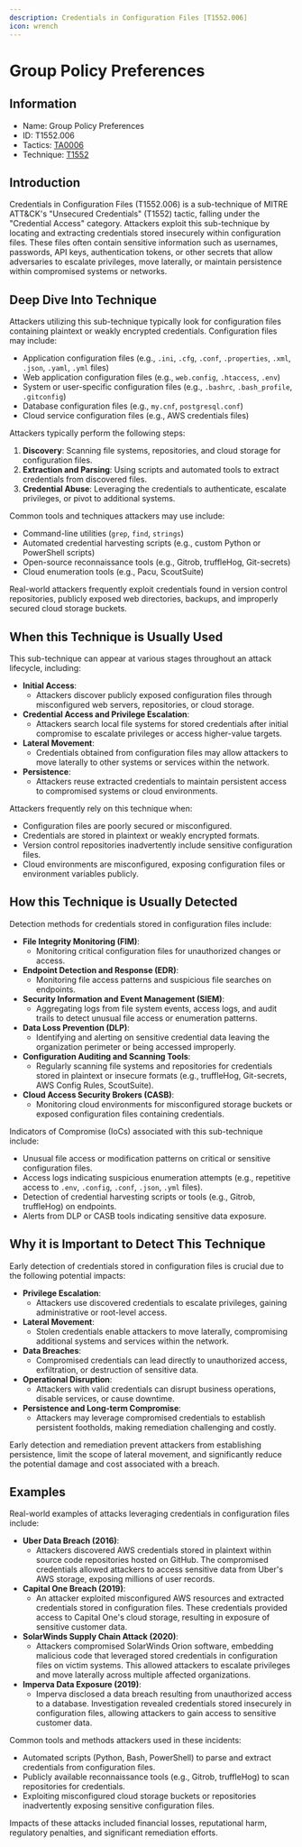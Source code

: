 ```yaml
---
description: Credentials in Configuration Files [T1552.006]
icon: wrench
---
```


# Group Policy Preferences

## Information

* Name: Group Policy Preferences
* ID: T1552.006
* Tactics: [TA0006](../)
* Technique: [T1552](./)

## Introduction

Credentials in Configuration Files (T1552.006) is a sub-technique of MITRE ATT\&CK's "Unsecured Credentials" (T1552) tactic, falling under the "Credential Access" category. Attackers exploit this sub-technique by locating and extracting credentials stored insecurely within configuration files. These files often contain sensitive information such as usernames, passwords, API keys, authentication tokens, or other secrets that allow adversaries to escalate privileges, move laterally, or maintain persistence within compromised systems or networks.

## Deep Dive Into Technique

Attackers utilizing this sub-technique typically look for configuration files containing plaintext or weakly encrypted credentials. Configuration files may include:

* Application configuration files (e.g., `.ini`, `.cfg`, `.conf`, `.properties`, `.xml`, `.json`, `.yaml`, `.yml` files)
* Web application configuration files (e.g., `web.config`, `.htaccess`, `.env`)
* System or user-specific configuration files (e.g., `.bashrc`, `.bash_profile`, `.gitconfig`)
* Database configuration files (e.g., `my.cnf`, `postgresql.conf`)
* Cloud service configuration files (e.g., AWS credentials files)

Attackers typically perform the following steps:

1. **Discovery**: Scanning file systems, repositories, and cloud storage for configuration files.
2. **Extraction and Parsing**: Using scripts and automated tools to extract credentials from discovered files.
3. **Credential Abuse**: Leveraging the credentials to authenticate, escalate privileges, or pivot to additional systems.

Common tools and techniques attackers may use include:

* Command-line utilities (`grep`, `find`, `strings`)
* Automated credential harvesting scripts (e.g., custom Python or PowerShell scripts)
* Open-source reconnaissance tools (e.g., Gitrob, truffleHog, Git-secrets)
* Cloud enumeration tools (e.g., Pacu, ScoutSuite)

Real-world attackers frequently exploit credentials found in version control repositories, publicly exposed web directories, backups, and improperly secured cloud storage buckets.

## When this Technique is Usually Used

This sub-technique can appear at various stages throughout an attack lifecycle, including:

* **Initial Access**:
  * Attackers discover publicly exposed configuration files through misconfigured web servers, repositories, or cloud storage.
* **Credential Access and Privilege Escalation**:
  * Attackers search local file systems for stored credentials after initial compromise to escalate privileges or access higher-value targets.
* **Lateral Movement**:
  * Credentials obtained from configuration files may allow attackers to move laterally to other systems or services within the network.
* **Persistence**:
  * Attackers reuse extracted credentials to maintain persistent access to compromised systems or cloud environments.

Attackers frequently rely on this technique when:

* Configuration files are poorly secured or misconfigured.
* Credentials are stored in plaintext or weakly encrypted formats.
* Version control repositories inadvertently include sensitive configuration files.
* Cloud environments are misconfigured, exposing configuration files or environment variables publicly.

## How this Technique is Usually Detected

Detection methods for credentials stored in configuration files include:

* **File Integrity Monitoring (FIM)**:
  * Monitoring critical configuration files for unauthorized changes or access.
* **Endpoint Detection and Response (EDR)**:
  * Monitoring file access patterns and suspicious file searches on endpoints.
* **Security Information and Event Management (SIEM)**:
  * Aggregating logs from file system events, access logs, and audit trails to detect unusual file access or enumeration patterns.
* **Data Loss Prevention (DLP)**:
  * Identifying and alerting on sensitive credential data leaving the organization perimeter or being accessed improperly.
* **Configuration Auditing and Scanning Tools**:
  * Regularly scanning file systems and repositories for credentials stored in plaintext or insecure formats (e.g., truffleHog, Git-secrets, AWS Config Rules, ScoutSuite).
* **Cloud Access Security Brokers (CASB)**:
  * Monitoring cloud environments for misconfigured storage buckets or exposed configuration files containing credentials.

Indicators of Compromise (IoCs) associated with this sub-technique include:

* Unusual file access or modification patterns on critical or sensitive configuration files.
* Access logs indicating suspicious enumeration attempts (e.g., repetitive access to `.env`, `.config`, `.conf`, `.json`, `.yml` files).
* Detection of credential harvesting scripts or tools (e.g., Gitrob, truffleHog) on endpoints.
* Alerts from DLP or CASB tools indicating sensitive data exposure.

## Why it is Important to Detect This Technique

Early detection of credentials stored in configuration files is crucial due to the following potential impacts:

* **Privilege Escalation**:
  * Attackers use discovered credentials to escalate privileges, gaining administrative or root-level access.
* **Lateral Movement**:
  * Stolen credentials enable attackers to move laterally, compromising additional systems and services within the network.
* **Data Breaches**:
  * Compromised credentials can lead directly to unauthorized access, exfiltration, or destruction of sensitive data.
* **Operational Disruption**:
  * Attackers with valid credentials can disrupt business operations, disable services, or cause downtime.
* **Persistence and Long-term Compromise**:
  * Attackers may leverage compromised credentials to establish persistent footholds, making remediation challenging and costly.

Early detection and remediation prevent attackers from establishing persistence, limit the scope of lateral movement, and significantly reduce the potential damage and cost associated with a breach.

## Examples

Real-world examples of attacks leveraging credentials in configuration files include:

* **Uber Data Breach (2016)**:
  * Attackers discovered AWS credentials stored in plaintext within source code repositories hosted on GitHub. The compromised credentials allowed attackers to access sensitive data from Uber's AWS storage, exposing millions of user records.
* **Capital One Breach (2019)**:
  * An attacker exploited misconfigured AWS resources and extracted credentials stored in configuration files. These credentials provided access to Capital One's cloud storage, resulting in exposure of sensitive customer data.
* **SolarWinds Supply Chain Attack (2020)**:
  * Attackers compromised SolarWinds Orion software, embedding malicious code that leveraged stored credentials in configuration files on victim systems. This allowed attackers to escalate privileges and move laterally across multiple affected organizations.
* **Imperva Data Exposure (2019)**:
  * Imperva disclosed a data breach resulting from unauthorized access to a database. Investigation revealed credentials stored insecurely in configuration files, allowing attackers to gain access to sensitive customer data.

Common tools and methods attackers used in these incidents:

* Automated scripts (Python, Bash, PowerShell) to parse and extract credentials from configuration files.
* Publicly available reconnaissance tools (e.g., Gitrob, truffleHog) to scan repositories for credentials.
* Exploiting misconfigured cloud storage buckets or repositories inadvertently exposing sensitive configuration files.

Impacts of these attacks included financial losses, reputational harm, regulatory penalties, and significant remediation efforts.
